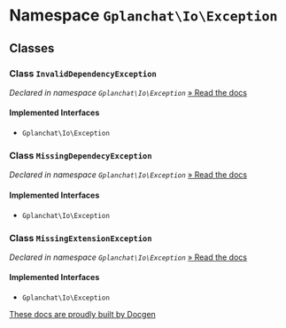 Namespace `Gplanchat\Io\Exception`
==========



## Classes

### Class `InvalidDependencyException`

_Declared in namespace `Gplanchat\Io\Exception`_ [» Read the docs](Gplanchat-Io-Exception.md#class-invaliddependencyexception)



#### Implemented Interfaces

* `Gplanchat\Io\Exception`


### Class `MissingDependecyException`

_Declared in namespace `Gplanchat\Io\Exception`_ [» Read the docs](Gplanchat-Io-Exception.md#class-missingdependecyexception)



#### Implemented Interfaces

* `Gplanchat\Io\Exception`


### Class `MissingExtensionException`

_Declared in namespace `Gplanchat\Io\Exception`_ [» Read the docs](Gplanchat-Io-Exception.md#class-missingextensionexception)



#### Implemented Interfaces

* `Gplanchat\Io\Exception`




[These docs are proudly built by Docgen](https://github.com/gplanchat/php-docgen)